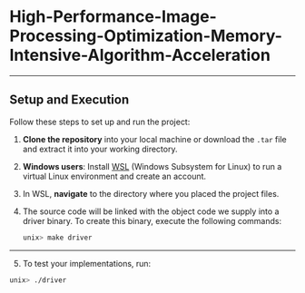 # High-Performance-Image-Processing-Optimization-Memory-Intensive-Algorithm-Acceleration
---
## Setup and Execution

Follow these steps to set up and run the project:

1. **Clone the repository** into your local machine or download the `.tar` file and extract it into your working directory.  
2. **Windows users**: Install [WSL](https://learn.microsoft.com/en-us/windows/wsl/install) (Windows Subsystem for Linux) to run a virtual Linux environment and create an account.  
3. In WSL, **navigate** to the directory where you placed the project files.  
4. The source code will be linked with the object code we supply into a driver binary. To create this binary, execute the following commands:

   ```bash
   unix> make driver
---
5. To test your implementations, run:
```bash
unix> ./driver
